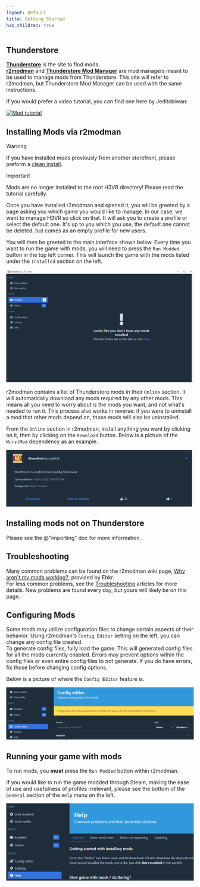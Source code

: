 ```yaml
---
layout: default
title: Getting Started
has_children: true
---
```


## Thunderstore

[**Thunderstore**](https://h3vr.thunderstore.io) is the site to find mods.  
[**r2modman**](https://h3vr.thunderstore.io/package/ebkr/r2modman/) and [**Thunderstore Mod
Manager**](https://www.overwolf.com/app/Thunderstore-Thunderstore_Mod_Manager) are mod managers meant to be used to
manage mods from Thunderstore. This site will refer to r2modman, but Thunderstore Mod Manager can be used with the same
instructions.

If you would prefer a video tutorial, you can find one here by Jeditobiwan:

[![Mod tutorial](https://img.youtube.com/vi/rchbe9xDbrY/sddefault.jpg)](https://youtu.be/rchbe9xDbrY "Mod tutorial")

## Installing Mods via r2modman

> [!WARNING]
> If you have installed mods previously from another storefront, please preform a [clean install](starting_fresh).

> [!IMPORTANT]
> Mods are no longer installed to the root H3VR directory! Please read the tutorial carefully.

Once you have installed r2modman and opened it, you will be greeted by a page asking you which game you would like to
manage. In our case, we want to manage H3VR so click on that. It will ask you to create a profile or select the default
one. It's up to you which you use, the default one cannot be deleted, but comes as an empty profile for new users.

You will then be greeted to the main interface shown below. Every time you want to run the game with mods, you will need
to press the `Run Modded` button in the top left corner. This will launch the game with the mods listed under
the `Installed` section on the left.

![image](images/r2modman/greeted.png)

r2modman contains a list of Thunderstore mods in their `Online` section. It will automatically download any mods
required by any other mods. This means all you need to worry about is the mods you want, and not what's needed to run
it. This process also works in reverse: if you were to uninstall a mod that other mods depend on, those mods will also
be uninstalled.

From the `Online` section in r2modman, install anything you want by clicking on it, then by clicking on the `Download`
button. Below is a picture of the `WurstMod` dependency as an example.

![image](images/r2modman/WurstMod.png)

## Installing mods not on Thunderstore

Please see the @"importing" doc for more information.

## Troubleshooting

Many common problems can be found on the r2modman wiki
page, [Why aren't my mods working?](https://github.com/ebkr/r2modmanPlus/wiki/Why-aren%27t-my-mods-working%3F), provided
by Ebkr.  
For less common problems, see the [Troubleshooting](troubleshooting/Troubleshooting) articles for more details. New problems
are found every day, but yours will likely be on this page.

## Configuring Mods

Some mods may utilize configuration files to change certain aspects of their behavior. Using r2modman's `Config Editor`
setting on the left, you can change any config file created.  
To generate config files, fully load the game. This will generated config files for all the mods currently enabled.
Errors may prevent options within the config files or even entire config files to not generate. If you do have errors,
fix those before changing config options.

Below is a picture of where the `Config Editor` feature is.

![image](images/r2modman/config_editor.png)

## Running your game with mods

To run mods, you **must** press the `Run Modded` button within r2modman.

If you would like to run the game modded through Steam, making the ease of use and usefulness of profiles irrelevant,
please see the bottom of the `General` section of the `Help` menu on the left.

![image](images/r2modman/help.png)
